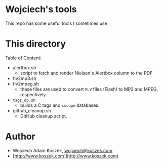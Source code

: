 # Wojciech's tools

This repo has some useful tools I sometimes use

# This directory

Table of Content:
- alertbox.sh`
  - script to fetch and render Nielsen's Alertbox column to the PDF
- flv2mp3.sh
- flv2mpeg.sh
  - these files are used to convert `FLV` files (Flash) to MP3 and MPEG,
    respectively.
- `tags_db.sh`
  - builds a C tags and `cscope` databases.
- github_cleanup.sh
  - GitHub cleanup script.

# Author

- Wojciech Adam Koszek, [wojciech@koszek.com](mailto:wojciech@koszek.com)
- [http://www.koszek.com](http://www.koszek.com)
